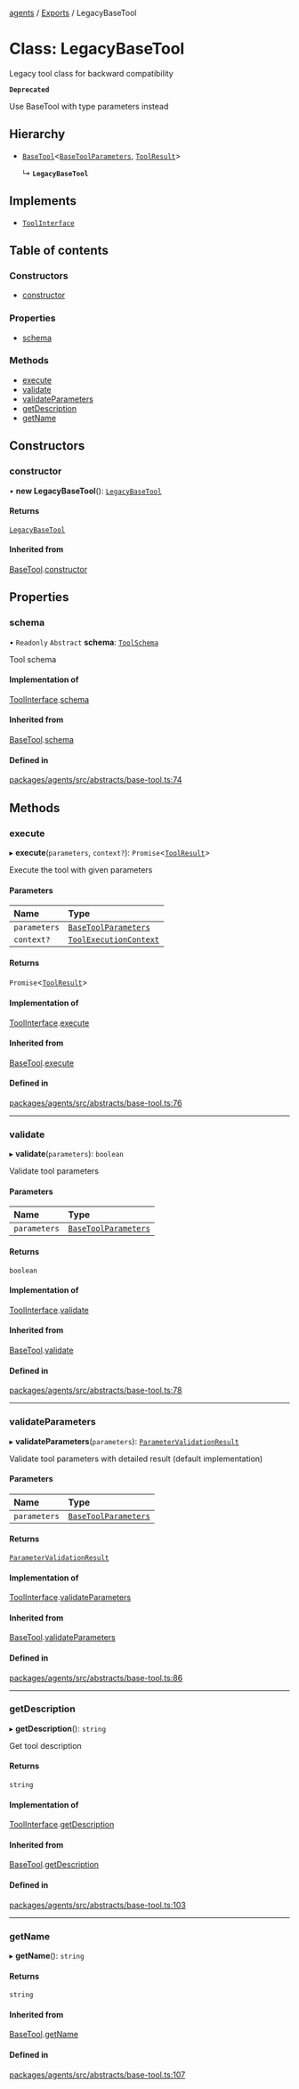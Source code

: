 <!-- 
 ⚠️  AUTO-GENERATED FILE - DO NOT EDIT MANUALLY
 This file is automatically generated by scripts/docs-generator.js
 To make changes, edit the source TypeScript files or update the generator script
-->

[agents](../../) / [Exports](../modules) / LegacyBaseTool

# Class: LegacyBaseTool

Legacy tool class for backward compatibility

**`Deprecated`**

Use BaseTool with type parameters instead

## Hierarchy

- [`BaseTool`](BaseTool)\<[`BaseToolParameters`](../modules#basetoolparameters), [`ToolResult`](../interfaces/ToolResult)\>

  ↳ **`LegacyBaseTool`**

## Implements

- [`ToolInterface`](../interfaces/ToolInterface)

## Table of contents

### Constructors

- [constructor](LegacyBaseTool#constructor)

### Properties

- [schema](LegacyBaseTool#schema)

### Methods

- [execute](LegacyBaseTool#execute)
- [validate](LegacyBaseTool#validate)
- [validateParameters](LegacyBaseTool#validateparameters)
- [getDescription](LegacyBaseTool#getdescription)
- [getName](LegacyBaseTool#getname)

## Constructors

### constructor

• **new LegacyBaseTool**(): [`LegacyBaseTool`](LegacyBaseTool)

#### Returns

[`LegacyBaseTool`](LegacyBaseTool)

#### Inherited from

[BaseTool](BaseTool).[constructor](BaseTool#constructor)

## Properties

### schema

• `Readonly` `Abstract` **schema**: [`ToolSchema`](../interfaces/ToolSchema)

Tool schema

#### Implementation of

[ToolInterface](../interfaces/ToolInterface).[schema](../interfaces/ToolInterface#schema)

#### Inherited from

[BaseTool](BaseTool).[schema](BaseTool#schema)

#### Defined in

[packages/agents/src/abstracts/base-tool.ts:74](https://github.com/woojubb/robota/blob/a69b4da7c5c53be6f90be7c6508928a6d39cf60b/packages/agents/src/abstracts/base-tool.ts#L74)

## Methods

### execute

▸ **execute**(`parameters`, `context?`): `Promise`\<[`ToolResult`](../interfaces/ToolResult)\>

Execute the tool with given parameters

#### Parameters

| Name | Type |
| :------ | :------ |
| `parameters` | [`BaseToolParameters`](../modules#basetoolparameters) |
| `context?` | [`ToolExecutionContext`](../interfaces/ToolExecutionContext) |

#### Returns

`Promise`\<[`ToolResult`](../interfaces/ToolResult)\>

#### Implementation of

[ToolInterface](../interfaces/ToolInterface).[execute](../interfaces/ToolInterface#execute)

#### Inherited from

[BaseTool](BaseTool).[execute](BaseTool#execute)

#### Defined in

[packages/agents/src/abstracts/base-tool.ts:76](https://github.com/woojubb/robota/blob/a69b4da7c5c53be6f90be7c6508928a6d39cf60b/packages/agents/src/abstracts/base-tool.ts#L76)

___

### validate

▸ **validate**(`parameters`): `boolean`

Validate tool parameters

#### Parameters

| Name | Type |
| :------ | :------ |
| `parameters` | [`BaseToolParameters`](../modules#basetoolparameters) |

#### Returns

`boolean`

#### Implementation of

[ToolInterface](../interfaces/ToolInterface).[validate](../interfaces/ToolInterface#validate)

#### Inherited from

[BaseTool](BaseTool).[validate](BaseTool#validate)

#### Defined in

[packages/agents/src/abstracts/base-tool.ts:78](https://github.com/woojubb/robota/blob/a69b4da7c5c53be6f90be7c6508928a6d39cf60b/packages/agents/src/abstracts/base-tool.ts#L78)

___

### validateParameters

▸ **validateParameters**(`parameters`): [`ParameterValidationResult`](../interfaces/ParameterValidationResult)

Validate tool parameters with detailed result (default implementation)

#### Parameters

| Name | Type |
| :------ | :------ |
| `parameters` | [`BaseToolParameters`](../modules#basetoolparameters) |

#### Returns

[`ParameterValidationResult`](../interfaces/ParameterValidationResult)

#### Implementation of

[ToolInterface](../interfaces/ToolInterface).[validateParameters](../interfaces/ToolInterface#validateparameters)

#### Inherited from

[BaseTool](BaseTool).[validateParameters](BaseTool#validateparameters)

#### Defined in

[packages/agents/src/abstracts/base-tool.ts:86](https://github.com/woojubb/robota/blob/a69b4da7c5c53be6f90be7c6508928a6d39cf60b/packages/agents/src/abstracts/base-tool.ts#L86)

___

### getDescription

▸ **getDescription**(): `string`

Get tool description

#### Returns

`string`

#### Implementation of

[ToolInterface](../interfaces/ToolInterface).[getDescription](../interfaces/ToolInterface#getdescription)

#### Inherited from

[BaseTool](BaseTool).[getDescription](BaseTool#getdescription)

#### Defined in

[packages/agents/src/abstracts/base-tool.ts:103](https://github.com/woojubb/robota/blob/a69b4da7c5c53be6f90be7c6508928a6d39cf60b/packages/agents/src/abstracts/base-tool.ts#L103)

___

### getName

▸ **getName**(): `string`

#### Returns

`string`

#### Inherited from

[BaseTool](BaseTool).[getName](BaseTool#getname)

#### Defined in

[packages/agents/src/abstracts/base-tool.ts:107](https://github.com/woojubb/robota/blob/a69b4da7c5c53be6f90be7c6508928a6d39cf60b/packages/agents/src/abstracts/base-tool.ts#L107)
